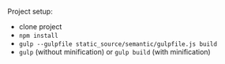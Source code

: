 Project setup:

 * clone project
 * `npm install`
 * `gulp --gulpfile static_source/semantic/gulpfile.js build`
 * `gulp` (without minification) or `gulp build` (with minification)
